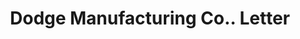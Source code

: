 ---
doi: 10.7916/D87S90RD
date_other: '1890'
date_other_textual: 1890-1899
form: correspondence
genre:
- Letters (correspondence)
name:
- Dodge Manufacturing Co.
object_in_context_url: https://biggert.cul.columbia.edu/items/view/ave_biggert_00367
subject_hierarchical_geographic:
- Boston, Massachusetts, United States
subject_name:
- Dodge Manufacturing Co.
title: Dodge Manufacturing Co.. Letter
sort_title: Dodge Manufacturing Co.. Letter
call_number: ave_biggert_00367
coordinates:
- 42.35805555555556,-71.06361111111111
pid: ave_biggert_00367
identifiers: ave_biggert_00367
permalink: /biggert/ave_biggert_00367/
layout: iiif-image-page
---